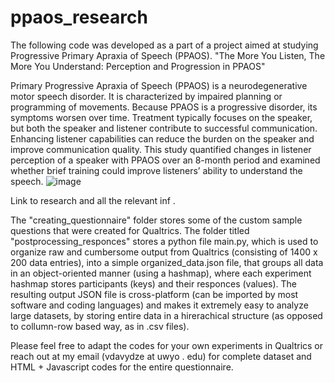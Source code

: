 # ppaos_research
The following code was developed as a part of a project aimed at studying Progressive Primary Apraxia of Speech (PPAOS).
"The More You Listen, The More You Understand: Perception and Progression in PPAOS"


Primary Progressive Apraxia of Speech (PPAOS) is a neurodegenerative motor speech disorder. It is characterized by impaired planning or programming of movements. Because PPAOS is a progressive disorder, its symptoms worsen over time. Treatment typically focuses on the speaker, but both the speaker and listener contribute to successful communication. Enhancing listener capabilities can reduce the burden on the speaker and improve communication quality. This study quantified changes in listener perception of a speaker with PPAOS over an 8-month period and examined whether brief training could improve listeners’ ability to understand the speech.
![image](https://github.com/user-attachments/assets/8411aae9-24fa-4e5d-b711-5d6b4e8715ed)





Link to research and all the relevant inf .




The "creating_questionnaire" folder stores some of the custom sample questions that were created for Qualtrics.
The folder titled "postprocessing_responces" stores a python file main.py, which is used to organize raw and cumbersome output from Qualtrics (consisting of 1400 x 200 data entries), into a simple organized_data.json file, that groups  all data in an object-oriented manner (using a hashmap), where each experiment hashmap stores participants (keys) and their responces (values). The resulting output JSON file is cross-platform (can be imported by most software and coding languages) and makes it extremely easy to analyze large datasets, by storing entire data in a hirerachical structure (as opposed to collumn-row based way, as in .csv files).

Please feel free to adapt the codes for your own experiments in Qualtrics or reach out at my email (vdavydze at uwyo . edu) for complete dataset and HTML + Javascript codes for the entire questionnaire. 
